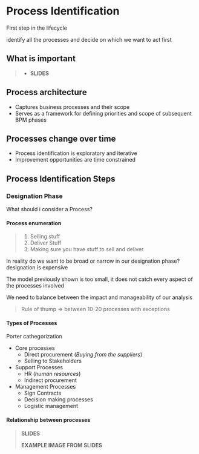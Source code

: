 # Process Identification

First step in the lifecycle

identify all the processes and decide on which we want to act first

## What is important

> * __SLIDES__

## Process architecture

* Captures business processes and their scope
* Serves as a framework for defining priorities and scope of subsequent BPM phases

## Processes change over time

* Process identification is exploratory and iterative
* Improvement opportunities are time constrained

## Process Identification Steps

### Designation Phase

What should i consider a Process?

#### Process enumeration

> 1. Selling stuff
> 2. Deliver Stuff
> 3. Making sure you have stuff to sell and deliver

In reality do we want to be broad or narrow in our designation phase? designation is expensive

The model previously shown is too small, it does not catch every aspect of the processes involved

We need to balance between the impact and manageability of our analysis

> Rule of thump => between 10-20 processes with exceptions

#### Types of Processes

Porter cathegorization

* Core processes
  * Direct procurement (_Buying from the suppliers_)
  * Selling to Stakeholders
* Support Processes
  * HR (_human resources_)
  * Indirect procurement
* Management Processes
  * Sign Contracts
  * Decision making processes
  * Logistic management

#### Relationship between processes

> __SLIDES__
>
> __EXAMPLE IMAGE FROM SLIDES__